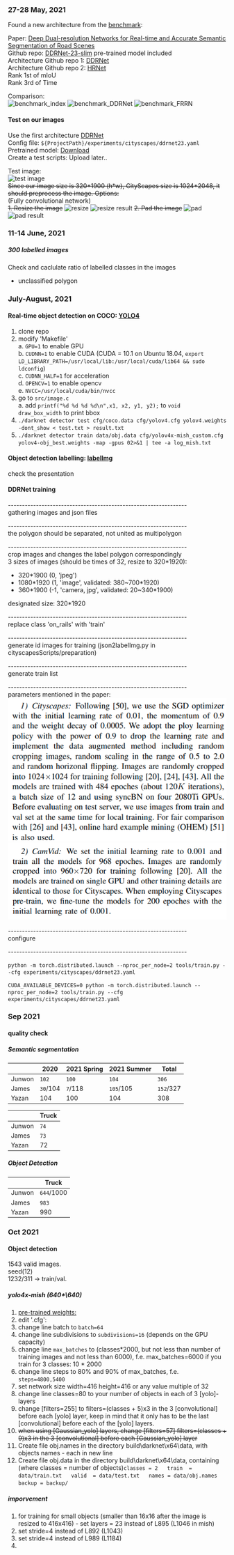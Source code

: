 ### 27-28 May, 2021
Found a new architecture from the [benchmark](https://paperswithcode.com/sota/real-time-semantic-segmentation-on-cityscapes):  

Paper: [Deep Dual-resolution Networks for Real-time and Accurate Semantic Segmentation of Road Scenes](https://arxiv.org/abs/2101.06085v1)  
Github repo: [DDRNet-23-slim](https://github.com/ydhongHIT/DDRNet) pre-trained model included  
Architecture Github repo 1: [DDRNet](https://github.com/chenjun2hao/DDRNet.pytorch)  
Architecture Github repo 2: [HRNet](https://github.com/HRNet/HRNet-Semantic-Segmentation/tree/pytorch-v1.1)  
Rank 1st of mIoU  
Rank 3rd of Time  

Comparison:  
![benchmark_index](https://github.com/MingZx8/UrbanScannerAnnotation/blob/main/example/benchmark_index.png)
![benchmark_DDRNet](https://github.com/MingZx8/UrbanScannerAnnotation/blob/main/example/benchmark_DDRNet.png)
![benchmark_FRRN](https://github.com/MingZx8/UrbanScannerAnnotation/blob/main/example/benchmark_FRRN.png)

#### Test on our images
Use the first architecture [DDRNet](https://github.com/chenjun2hao/DDRNet.pytorch)  
Config file: ```${ProjectPath}/experiments/cityscapes/ddrnet23.yaml```  
Pretrained model: [Download](https://drive.google.com/file/d/16viDZhbmuc3y7OSsUo2vhA7V6kYO0KX6/view)  
Create a test scripts: Upload later..  

Test image:  
![test image](https://github.com/MingZx8/UrbanScannerAnnotation/blob/main/example/camera1599827799004.jpeg)  
~~Since our image size is 320\*1900 (h*w), CityScapes size is 1024\*2048, it should preprocess the image. Options:~~  
(Fully convolutional network)  
~~1. Resize the image~~
![resize](https://github.com/MingZx8/UrbanScannerAnnotation/blob/main/example/resize.jpeg)
![resize result](https://github.com/MingZx8/UrbanScannerAnnotation/blob/main/example/resize_result.png)
~~2. Pad the image~~
![pad](https://github.com/MingZx8/UrbanScannerAnnotation/blob/main/example/pad.jpeg)
![pad result](https://github.com/MingZx8/UrbanScannerAnnotation/blob/main/example/pad_result.png)


### 11-14 June, 2021
##### 300 labelled images  
Check and caclulate ratio of labelled classes in the images
+ unclassified polygon

### July-August, 2021
#### Real-time object detection on COCO: [YOLO4](https://github.com/AlexeyAB/darknet) 
1. clone repo  
2. modify 'Makefile'  
  a. `GPU=1` to enable GPU  
  b. `CUDNN=1` to enable CUDA (CUDA = 10.1 on Ubuntu 18.04, `export LD_LIBRARY_PATH=/usr/local/lib:/usr/local/cuda/lib64 && sudo ldconfig`)  
  c. `CUDNN_HALF=1` for acceleration  
  d. `OPENCV=1` to enable opencv  
  e. `NVCC=/usr/local/cuda/bin/nvcc`  
3. go to `src/image.c`  
  a. add `printf("%d %d %d %d\n",x1, x2, y1, y2);` to `void draw_box_width` to print bbox  
4. ```./darknet detector test cfg/coco.data cfg/yolov4.cfg yolov4.weights -dont_show < test.txt > result.txt```
5. ```./darknet detector train data/obj.data cfg/yolov4x-mish_custom.cfg yolov4-obj_best.weights -map -gpus 02>&1 | tee -a log_mish.txt```

#### Object detection labelling: [labelImg](https://github.com/tzutalin/labelImg)
check the presentation

#### DDRNet training
\----------------------------------------------------------------  
gathering images and json files  

\----------------------------------------------------------------  
the polygon should be separated, not united as multipolygon

\----------------------------------------------------------------  
crop images and changes the label polygon correspondingly  
3 sizes of images (should be times of 32, resize to 320\*1920): 
+ 320\*1900 (0, 'jpeg')
+ 1080\*1920 (1, 'image', validated: 380~700\*1920)
+ 360\*1900 (-1, 'camera, jpg', validated: 20~340\*1900)  

designated size: 320\*1920  

\----------------------------------------------------------------  
replace class 'on_rails' with 'train'  

\----------------------------------------------------------------  
generate id images for training (json2labelImg.py in cityscapesScripts/preparation)  

\----------------------------------------------------------------  
generate train list  

\----------------------------------------------------------------  
parameters mentioned in the paper:  
![cityscapes](https://github.com/MingZx8/USAnnotation/blob/main/example/CityScapes.png)  
![camvid](https://github.com/MingZx8/USAnnotation/blob/main/example/CamVid.png)  

\----------------------------------------------------------------  
configure  

\----------------------------------------------------------------  
```
python -m torch.distributed.launch --nproc_per_node=2 tools/train.py --cfg experiments/cityscapes/ddrnet23.yaml
```
```
CUDA_AVAILABLE_DEVICES=0 python -m torch.distributed.launch --nproc_per_node=2 tools/train.py --cfg experiments/cityscapes/ddrnet23.yaml
```

### Sep 2021
#### quality check
##### Semantic segmentation
|       | 2020 | 2021 Spring | 2021 Summer | Total |
| ----- | ---- | ----------- | ----------- | ----- |
| Junwon | `102` | `100` | `104` | `306` |
| James | `30`/104 | `7`/118 | `105`/105 | `152`/327 |
| Yazan | 104 | 100 | 104 | 308 |

|       | Truck | 
| ----- | ---- | 
| Junwon | `74` | 
| James | `73` |
| Yazan | 72 |

##### Object Detection
|       | Truck | 
| ----- | ---- | 
| Junwon | `644`/1000 | 
| James | `983` |
| Yazan | 990 |


### Oct 2021
#### Object detection
1543 valid images.  
seed(12)   
1232/311 -> train/val.  

##### yolo4x-mish (640*\640)
1. [pre-trained weights:](https://drive.google.com/file/d/1JKF-bdIklxOOVy-2Cr5qdvjgGpmGfcbp/view)
2. edit '.cfg':
3. change line batch to `batch=64`
4. change line subdivisions to `subdivisions=16` (depends on the GPU capacity)
5. change line `max_batches` to (classes*2000, but not less than number of training images and not less than 6000), f.e. max_batches=6000 if you train for 3 classes: 10 \* 2000
6. change line steps to 80% and 90% of max_batches, f.e. `steps=4800,5400`
7. set network size width=416 height=416 or any value multiple of 32
8. change line classes=80 to your number of objects in each of 3 [yolo]-layers
9. change [filters=255] to filters=(classes + 5)x3 in the 3 [convolutional] before each [yolo] layer, keep in mind that it only has to be the last [convolutional] before each of the [yolo] layers.
10. ~~when using [Gaussian_yolo] layers, change [filters=57] filters=(classes + 9)x3 in the 3 [convolutional] before each [Gaussian_yolo] layer~~
11. Create file obj.names in the directory build\darknet\x64\data\, with objects names - each in new line
12. Create file obj.data in the directory build\darknet\x64\data\, containing (where classes = number of objects)```classes = 2  
train  = data/train.txt  
valid  = data/test.txt  
names = data/obj.names  
backup = backup/```

##### imporvement
1. for training for small objects (smaller than 16x16 after the image is resized to 416x416) - set layers = 23 instead of L895 (L1046 in mish)
2. set stride=4 instead of L892 (L1043)
3. set stride=4 instead of L989 (L1184)
4. 



